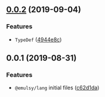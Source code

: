## [0.0.2](https://github.com/gavar/emulsy/compare/v/lang/0.0.1...v/lang/0.0.2) (2019-09-04)


### Features

* `TypeDef` ([4944e8c](https://github.com/gavar/emulsy/commit/4944e8c))

## 0.0.1 (2019-08-31)


### Features

* `@emulsy/lang` initial files ([c62d1da](https://github.com/gavar/emulsy/commit/c62d1da))
